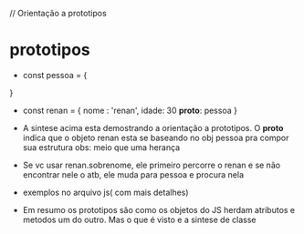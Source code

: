 // Orientação a prototipos


# prototipos

 - const pessoa = {

 }

 - const renan = {
    nome : 'renan',
    idade: 30
    __proto__: pessoa
 }

 - A sintese acima esta demostrando a orientação a prototipos. O __proto__ indica que o objeto renan esta se baseando no obj pessoa pra compor sua estrutura
   obs: meio que uma herança
 - Se vc usar renan.sobrenome, ele primeiro percorre o renan e se não encontrar nele o atb, ele muda para pessoa e procura nela
 - exemplos no  arquivo js( com mais detalhes)
 - Em resumo os prototipos são como os objetos do JS herdam atributos e metodos um do outro. Mas o que é visto e a sintese de classe